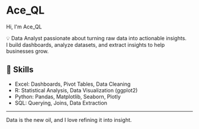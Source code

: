 # Ace_QL
 Hi, I'm Ace_QL 

💡 Data Analyst passionate about turning raw data into actionable insights.  
   I build dashboards, analyze datasets, and extract insights to help businesses grow.  
   
## 🚀 Skills
- Excel: Dashboards, Pivot Tables, Data Cleaning  
- R: Statistical Analysis, Data Visualization (ggplot2)  
- Python: Pandas, Matplotlib, Seaborn, Plotly  
- SQL: Querying, Joins, Data Extraction

- ----
Data is the new oil, and I love refining it into insight.
